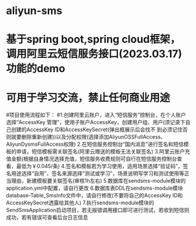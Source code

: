 # aliyun-sms
# 基于spring boot,spring cloud框架，调用阿里云短信服务接口(2023.03.17)功能的demo
# 可用于学习交流，禁止任何商业用途

#项目使用流程如下：
#1.创建阿里云账户，进入“短信服务”控制台，在个人账户选择“AccessKey 管理”，使用子账户AccessKey，创建用户组、用户(须记录下自己创建的AccessKey ID和AccessKeySecret(弹出框展示后会找不    到必须记住否则就要删除重新创建))以及分配权限(选择添加AliyunOSSFullAccess、AliyunDysmsFullAccess权限)
2.在短信服务控制台“国内消息”进行签名和短信模板的申请，短信模板需关联签名(阿里云赠送的模板无法关联签名)
3.阿里云账户充值金额(根据自身情况选择充值，短信服务收费规则可自行在短信服务控制台查看，最低为￥0.045/条)
4.签名和模板若为学习使用，适用场景选择“验证码”，签名用途选择“自用”，签名来源选择“测试或学习”，场景说明写学习和测试使用等正当理由，新建模板要关联签名(审核1h左右)
5.数据库在sendsms-module模块的application.yml中配置，请自行更改
6.数据库表DDL在sendsms-module模块database-Table_SmsInfo文件中，请自行修改(不要将自己的AccessKey ID和AccessKeySecret透露给其他人)
7.执行sendsms-module模块的SendSmsApplication启动项目，若无报错调用接口即可进行测试，若收到短信则成功，若有错误可查看后台日志信息
